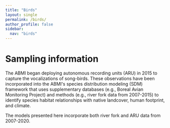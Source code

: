 ```yaml
---
title: "Birds"
layout: single
permalink: /birds/
author_profile: false
sidebar:
  nav: "birds"
---
```


<h1>Sampling information</h1>

The ABMI began deploying autonomous recording units (ARU) in 2015 to capture the vocalizations of song-birds. These observations have been incorporated into the ABMI's species distribution modeling (SDM) framework that uses supplementary databases (e.g., Boreal Avian Monitoring Project) and methods (e.g., river fork data from 2007-2015) to identify species habitat relationships with native landcover, human footprint, and climate.

The models presented here incorporate both river fork and ARU data from 2007-2020.
